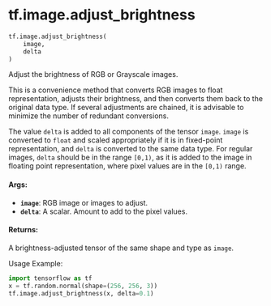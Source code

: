 <div itemscope itemtype="http://developers.google.com/ReferenceObject">
<meta itemprop="name" content="tf.image.adjust_brightness" />
<meta itemprop="path" content="Stable" />
</div>

# tf.image.adjust_brightness

``` python
tf.image.adjust_brightness(
    image,
    delta
)
```

Adjust the brightness of RGB or Grayscale images.

This is a convenience method that converts RGB images to float
representation, adjusts their brightness, and then converts them back to the
original data type. If several adjustments are chained, it is advisable to
minimize the number of redundant conversions.

The value `delta` is added to all components of the tensor `image`. `image` is
converted to `float` and scaled appropriately if it is in fixed-point
representation, and `delta` is converted to the same data type. For regular
images, `delta` should be in the range `[0,1)`, as it is added to the image in
floating point representation, where pixel values are in the `[0,1)` range.

#### Args:

* <b>`image`</b>: RGB image or images to adjust.
* <b>`delta`</b>: A scalar. Amount to add to the pixel values.


#### Returns:

  A brightness-adjusted tensor of the same shape and type as `image`.

Usage Example:
  ```python
  import tensorflow as tf
  x = tf.random.normal(shape=(256, 256, 3))
  tf.image.adjust_brightness(x, delta=0.1)
  ```